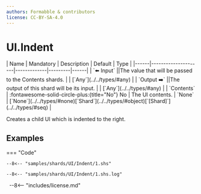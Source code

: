 ```yaml
---
authors: Formabble & contributors
license: CC-BY-SA-4.0
---
```



# UI.Indent

<div class="sh-parameters" markdown="1">
| Name | Mandatory | Description | Default | Type |
|------|---------------------|-------------|---------|------|
| `⬅️ Input` ||The value that will be passed to the Contents shards. | | [`Any`](../../types/#any) |
| `Output ➡️` ||The output of this shard will be its input. | | [`Any`](../../types/#any) |
| `Contents` | :fontawesome-solid-circle-plus:{title="No"} No  | The UI contents. | `None` | [`None`](../../types/#none)[`Shard`](../../types/#object)[`[Shard]`](../../types/#seq) |

</div>

Creates a child UI which is indented to the right.

## Examples

=== "Code"

  ```x86asm linenums="1"
  --8<-- "samples/shards/UI/Indent/1.shs"
  ```

  ```
  --8<-- "samples/shards/UI/Indent/1.shs.log"
  ```
&nbsp;
--8<-- "includes/license.md"

